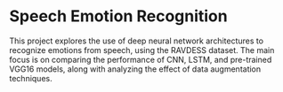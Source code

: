 # Speech Emotion Recognition
This project explores the use of deep neural network architectures to recognize emotions from speech, using the RAVDESS dataset. The main focus is on comparing the performance of CNN, LSTM, and pre-trained VGG16 models, along with analyzing the effect of data augmentation techniques.
